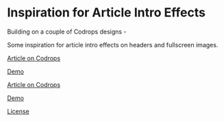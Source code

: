 Inspiration for Article Intro Effects
=========

Building on a couple of Codrops designs - 

Some inspiration for article intro effects on headers and fullscreen images.

[Article on Codrops](http://tympanus.net/codrops/?p=19119)

[Demo](http://tympanus.net/Tutorials/ArticleIntroEffects/)

[Article on Codrops](http://tympanus.net/codrops/?p=21934)

[Demo](http://tympanus.net/Development/SlidingHeaderLayout/)

[License](http://tympanus.net/codrops/licensing/)